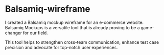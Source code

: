 # Balsamiq-wireframe
I created a Balsamiq mockup wireframe for an e-commerce website. Balsamiq Mockups is a versatile tool that is already proving to be a game-changer for our field. 

This tool helps to strengthen cross-team communication, enhance test case precision and advocate for top-notch user experiences.
